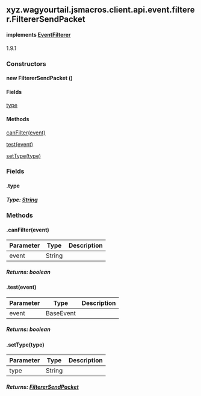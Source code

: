 

xyz.wagyourtail.jsmacros.client.api.event.filterer.FiltererSendPacket
---------------------------------------------------------------------

#### implements [EventFilterer](1.9.2/xyz/wagyourtail/jsmacros/core/event/EventFilterer.html)

1.9.1

### Constructors

#### new FiltererSendPacket ()




#### Fields

[type](#type)



#### Methods

[canFilter(event)](#canFilter-String-)


[test(event)](#test-BaseEvent-)


[setType(type)](#setType-String-)



### Fields

#### .type


##### Type: [String](https://docs.oracle.com/javase/8/docs/api/index.html?java/lang/String.html)



### Methods

#### .canFilter(event)

| Parameter | Type | Description |
|---|---|---|
| event | String |  |

##### Returns: boolean



#### .test(event)

| Parameter | Type | Description |
|---|---|---|
| event | BaseEvent |  |

##### Returns: boolean



#### .setType(type)

| Parameter | Type | Description |
|---|---|---|
| type | String |  |

##### Returns: [FiltererSendPacket](#)




